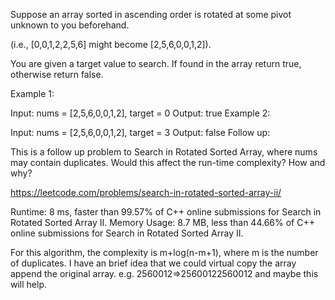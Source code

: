 Suppose an array sorted in ascending order is rotated at some pivot unknown to you beforehand.

(i.e., [0,0,1,2,2,5,6] might become [2,5,6,0,0,1,2]).

You are given a target value to search. If found in the array return true, otherwise return false.

Example 1:

Input: nums = [2,5,6,0,0,1,2], target = 0
Output: true
Example 2:

Input: nums = [2,5,6,0,0,1,2], target = 3
Output: false
Follow up:

This is a follow up problem to Search in Rotated Sorted Array, where nums may contain duplicates.
Would this affect the run-time complexity? How and why?

https://leetcode.com/problems/search-in-rotated-sorted-array-ii/

Runtime: 8 ms, faster than 99.57% of C++ online submissions for Search in Rotated Sorted Array II.
Memory Usage: 8.7 MB, less than 44.66% of C++ online submissions for Search in Rotated Sorted Array II.

For this algorithm, the complexity is m+log(n-m+1), where m is the number of duplicates.
I have an brief idea that we could virtual copy the array append the original array. e.g. 2560012=>25600122560012
and maybe this will help.
